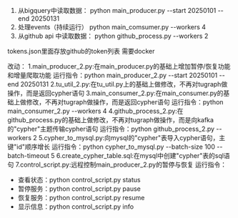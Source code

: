 1. 从bigquery中读取数据： python main_producer.py --start 20250101 --end 20250131
2. 处理events（持续运行） python main_comsumer.py --workers 4
3. 从github api 中读取数据： python github_process.py --workers 2

tokens.json里面存放github的token列表
需要docker

改动：
1.main_producer_2.py:在main_producer.py的基础上增加暂停/恢复功能和增量爬取功能
   运行指令：python main_producer_2.py --start 20250101 --end 20250131
2.tu_util_2.py:在tu_util.py上的基础上做修改，不再对tugraph做操作，而是返回cypher语句
3.main_consumer_2.py:在main_consumer.py的基础上做修改，不再对tugraph做操作，而是返回cypher语句
   运行指令：python main_consumer_2.py --workers 4
4.github_process_2.py:在github_process.py的基础上做修改，不再对tugraph做操作，而是向kafka的"cypher"主题传输cypher语句
   运行指令：python github_process_2.py --workers 2
5.cypher_to_mysql.py:向mysql的"cypher"表导入cypher语句，主键"id"顺序增长
   运行指令：python cypher_to_mysql.py --batch-size 100 --batch-timeout 5
6.create_cypher_table.sql:在mysql中创建"cypher"表的sql语句
7.control_script.py:远程控制main_producer_2.py的暂停与恢复
   运行指令：
   - 查看状态：python control_script.py status
   - 暂停服务：python control_script.py pause
   - 恢复服务：python control_script.py resume
   - 显示信息：python control_script.py info